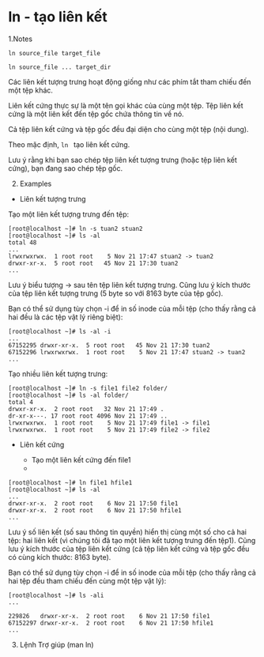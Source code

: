 # ln - tạo liên kết

1.Notes

```
ln source_file target_file

ln source_file ... target_dir
```

Các liên kết tượng trưng hoạt động giống như các phím tắt tham chiếu đến một tệp khác.

Liên kết cứng thực sự là một tên gọi khác của cùng một tệp.
Tệp liên kết cứng là một liên kết đến tệp gốc chứa thông tin về nó.

Cả tệp liên kết cứng và tệp gốc đều đại diện cho cùng một tệp (nội dung).

Theo mặc định, ``ln `` tạo liên kết cứng.

Lưu ý rằng khi bạn sao chép tệp liên kết tượng trưng (hoặc tệp liên kết cứng), bạn đang sao chép tệp gốc.

2. Examples

- Liên kết tượng trưng

Tạo một liên kết tượng trưng đến tệp:

```
[root@localhost ~]# ln -s tuan2 stuan2
[root@localhost ~]# ls -al
total 48
...
lrwxrwxrwx.  1 root root    5 Nov 21 17:47 stuan2 -> tuan2
drwxr-xr-x.  5 root root   45 Nov 21 17:30 tuan2
...
```
Lưu ý biểu tượng -> sau tên tệp liên kết tượng trưng.
Cũng lưu ý kích thước của tệp liên kết tượng trưng (5 byte so với 8163 byte của tệp gốc).

Bạn có thể sử dụng tùy chọn -i để in số inode của mỗi tệp (cho thấy rằng cả hai đều là các tệp vật lý riêng biệt):

```
[root@localhost ~]# ls -al -i
...
67152295 drwxr-xr-x.  5 root root   45 Nov 21 17:30 tuan2
67152296 lrwxrwxrwx.  1 root root    5 Nov 21 17:47 stuan2 -> tuan2
...
```

 Tạo nhiều liên kết tượng trưng:

 ```
[root@localhost ~]# ln -s file1 file2 folder/
[root@localhost ~]# ls -al folder/
total 4
drwxr-xr-x.  2 root root   32 Nov 21 17:49 .
dr-xr-x---. 17 root root 4096 Nov 21 17:49 ..
lrwxrwxrwx.  1 root root    5 Nov 21 17:49 file1 -> file1
lrwxrwxrwx.  1 root root    5 Nov 21 17:49 file2 -> file2
```
- Liên kết cứng

    - Tạo một liên kết cứng đến file1
  - 
```
[root@localhost ~]# ln file1 hfile1
[root@localhost ~]# ls -al
...
drwxr-xr-x.  2 root root    6 Nov 21 17:50 file1
drwxr-xr-x.  2 root root    6 Nov 21 17:50 hfile1
...
```

Lưu ý số liên kết (số sau thông tin quyền) hiển thị cùng một số cho cả hai tệp: hai liên kết (vì chúng tôi đã tạo một liên kết tượng trưng đến tệp1).
Cũng lưu ý kích thước của tệp liên kết cứng (cả tệp liên kết cứng và tệp gốc đều có cùng kích thước: 8163 byte).

Bạn có thể sử dụng tùy chọn -i để in số inode của mỗi tệp (cho thấy rằng cả hai tệp đều tham chiếu đến cùng một tệp vật lý):

```
[root@localhost ~]# ls -ali
...

229826   drwxr-xr-x.  2 root root    6 Nov 21 17:50 file1
67152297 drwxr-xr-x.  2 root root    6 Nov 21 17:50 hfile1
...
```
3. Lệnh Trợ giúp (man ln)

